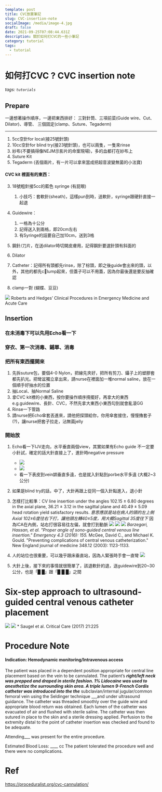 ```yaml
---
template: post
title: CVC放置筆記
slug: CVC-insertion-note
socialImage: /media/image-4.jpg
draft: false
date: 2021-09-25T07:08:44.631Z
description: 關於如何打CVC的一些小筆記
category: tutorial
tags:
  - tutorial
---
```

# 如何打CVC ? CVC insertion note

###### tags: `tutorials`

## Prepare

一邊想著操作順序，一邊把東西排好：
三對針筒、三項前菜(Guide wire、Cut、Dilator)、導管、
三個固定(clamp、Suture、Tegaderm)

- - -

1. 5cc空針for local(接25號針頭)
2. 10cc空針for blind try(接23號針頭)，也可以兩隻，一隻來rinse
3. 紗布(不要搞得像NEJM示影片的命案現場)，多的血都打在紗布上
10. Suture Kit
11. Tegaderm (丟個兩片，有一片可以拿來當成把超音波變無菌的小法寶)


#### CVC kit 裡面有的東西：
3. 18號粗針接5cc的藍色 syringe (有屁眼)
   1. 小技巧：套軟針(sheath)，這樣pun到時，送軟針，syringe跟硬針直接一起退

5. Guidewire：
   1. 一格為十公分
   2. 記得送入到兩格，即20cm左右
   3. 有Syringe的話要自己加10cm，送到3格
6. 鋼針/刀片，在送dilator時切開皮膚用，記得鋼針要選針頭有斜面的
7. Dilator
8. Catheter：記得所有頭都先rinse，除了棕頭，即之後guide會出來的頭，以外，其他的都先clump起來，但蓋子可以不用蓋，因為你最後還是要反抽確認
9. clamp一對 (蝴蝶、豆豆)

![](https://i.imgur.com/LgqBeC3.jpg)
Roberts and Hedges’ Clinical Procedures in Emergency Medicine and Acute Care

## Insertion

### 在未消毒下可以先用Echo看一下

### 穿衣、第一次消毒、鋪單、消毒

### 把所有東西擺開來

1. 先拆suture包，要個4-0 Nylon，把線先夾好，把所有剪刀、鑷子上的塑膠套都先扒光。把彎盆獨立拿出來，請nurse在裡面加一堆normal saline，放在一個順手好抽水的位置
2. 抽Local、抽Normal Saline
3. 拿CVC kit裡的小東西，按你要操作順序揹擺好，再拿大的東西e.g.guidewire、長針、CVC，不然先拿大東西小東西勾到就會亂滾GG
4. Rinse一下管路
5. 請nurse把Echo傘套丟進來，請他把探頭給你，你用傘套接住，慢慢擼套子(?)，讓nurse把套子拉走，沾無菌jelly

### 開始放

1. Echo看一下IJV走向，水平垂直兩個view，其實如果有Echo guide 不一定要小針試，確定的話大針直接上了，進針時negative pressure

   * ![](https://i.imgur.com/UOecq13.png)
   * ![](https://i.imgur.com/dnAjVXF.png)
   * 看一下表皮到vein妌垂直多遠，也是就入針點到porbe水平多遠 (大概2~3公分)
2. 如果是blind try的話，中了，大針再跟上從同一個入針點進入，退小針
3. 怎樣打比較準：CV line insertion under the angles 102.15 ± 6.80 degrees in the axial plane, 36.21 ± 3.12 in the sagittal plane and 40.49 ± 5.09 head rotation yield satisfactory results.
        *意思應該是站在病人的頭的左上側Axial 102±6度往右下打，讓他頭左轉40±5度，用大概Sagittal 35度往下*
        因為ICA在內側，站右打很容易往左偏，就會打到動脈
   ![](https://i.imgur.com/RcokSwb.png)
   ![](https://i.imgur.com/diCAYiA.png)
   ![](https://i.imgur.com/XX6hQX7.jpg)
        *Barzegari, Hassan, et al. "Proper angle of sono-guided central venous line insertion." Emergency 4.3 (2016): 155.*
        McGee, David C., and Michael K. Gould. "Preventing complications of central venous catheterization." New England journal of medicine 348.12 (2003): 1123-1133.
4. 人的站位也很重要，可以幾乎跟床垂直站，因為人緊張時手會一直彎
   ![](https://i.imgur.com/lkYMG7G.jpg)
5. 大針上後，接下來的事情就很簡單了，該退軟針的退，送guidewire到20~30公分，也是「█ █」跟「█ █ █」之間

# Six-step approach to ultrasound-guided central venous catheter placement

![](https://i.imgur.com/5yF3P8H.png)
![](https://i.imgur.com/mgmIMov.png)
    * Saugel et al. Critical Care (2017) 21:225 

# Procedure Note

#### Indication: Hemodynamic monitoring/Intravenous access

The patient was placed in a dependent position appropriate for central line placement based on the vein to be cannulated. The patient’s ***right/left neck was prepped and draped in sterile fashion. 1% Lidocaine was used to anesthetize the surrounding skin area. A triple lumen  9-French Cordis catheter was introduced into the the***  subclavian/internal jugular/common femoral vein using the Seldinger technique  ___and under ultrasound guidance. The catheter was threaded smoothly over the guide wire and appropriate blood return was obtained. Each lumen of the catheter was evacuated of air and flushed with sterile saline. The catheter was then sutured in place to the skin and a sterile dressing applied. Perfusion to the extremity distal to the point of catheter insertion was checked and found to be adequate. 

Attending___ was present for the entire procedure.

Estimated Blood Loss: \_\_\_\_ cc
The patient tolerated the procedure well and there were no complications.

# Ref

https://proceduralist.org/cvc-cannulation/